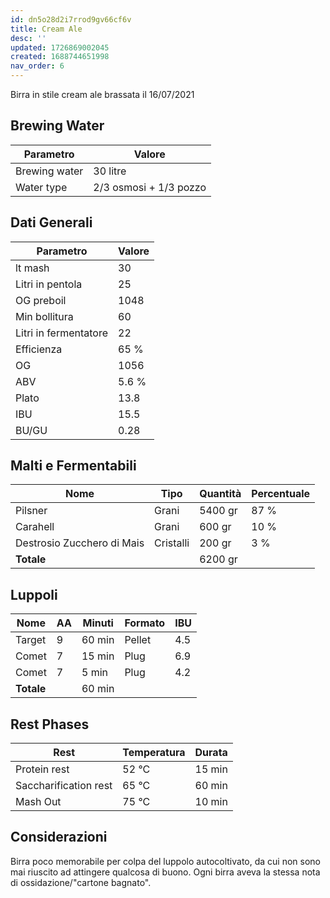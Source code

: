 ```yaml
---
id: dn5o28d2i7rrod9gv66cf6v
title: Cream Ale
desc: ''
updated: 1726869002045
created: 1688744651998
nav_order: 6
---
```

Birra in stile cream ale brassata il 16/07/2021

## Brewing Water

| Parametro     | Valore                 |
| ------------- | ---------------------- |
| Brewing water | 30 litre               |
| Water type    | 2/3 osmosi + 1/3 pozzo |

## Dati Generali

| Parametro             | Valore |
| --------------------- | ------ |
| lt mash               | 30     |
| Litri in pentola      | 25     |
| OG preboil            | 1048   |
| Min bollitura         | 60     |
| Litri in fermentatore | 22     |
| Efficienza            | 65 %   |
| OG                    | 1056   |
| ABV                   | 5.6 %  |
| Plato                 | 13.8   |
| IBU                   | 15.5   |
| BU/GU                 | 0.28   |

## Malti e Fermentabili

| Nome                       | Tipo      | Quantità | Percentuale |
| -------------------------- | --------- | -------- | ----------- |
| Pilsner                    | Grani     | 5400 gr  | 87 %        |
| Carahell                   | Grani     | 600 gr   | 10 %        |
| Destrosio Zucchero di Mais | Cristalli | 200 gr   | 3 %         |
| **Totale**                 |           | 6200 gr  |             |

## Luppoli

| Nome       | AA  | Minuti | Formato | IBU |
| ---------- | --- | ------ | ------- | --- |
| Target     | 9   | 60 min | Pellet  | 4.5 |
| Comet      | 7   | 15 min | Plug    | 6.9 |
| Comet      | 7   | 5 min  | Plug    | 4.2 |
| **Totale** |     | 60 min |         |     |

## Rest Phases

| Rest                  | Temperatura | Durata |
| --------------------- | ----------- | ------ |
| Protein rest          | 52 °C       | 15 min |
| Saccharification rest | 65 °C       | 60 min |
| Mash Out              | 75 °C       | 10 min |

## Considerazioni

Birra poco memorabile per colpa del luppolo autocoltivato, da cui non sono mai riuscito ad attingere qualcosa di buono. Ogni birra aveva la stessa nota di ossidazione/"cartone bagnato".
